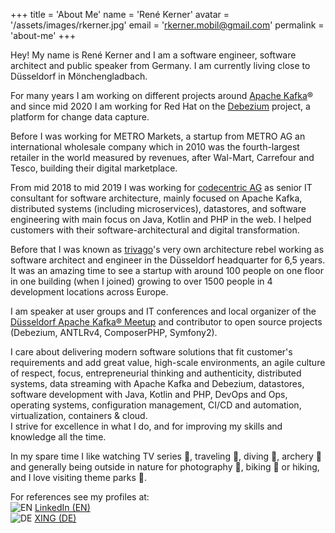 +++
title = 'About Me'
name = 'René Kerner'
avatar = '/assets/images/rkerner.jpg'
email = 'rkerner.mobil@gmail.com'
permalink = 'about-me'
+++

Hey! My name is René Kerner and I am a software engineer, software architect
and public speaker from Germany. I am currently living close to Düsseldorf in Mönchengladbach.

For many years I am working on different projects around [Apache Kafka](https://kafka.apache.org/)&reg;
and since mid 2020 I am working for Red Hat on the [Debezium](https://debezium.io/) project,
a platform for change data capture.
                                      
Before I was working for METRO Markets, a startup from METRO AG an international
wholesale company which in 2010 was the fourth-largest retailer in the world
measured by revenues, after Wal-Mart, Carrefour and Tesco, building their digital
marketplace.

From mid 2018 to mid 2019 I was working for [codecentric AG](https://www.codecentric.de)
as senior IT consultant for software architecture, mainly focused on Apache Kafka,
distributed systems (including microservices), datastores, and software engineering
with main focus on Java, Kotlin and PHP in the web. I helped customers with their
software-architectural and digital transformation.

Before that I was known as [trivago](https://tech.trivago.com/)'s very own architecture
rebel working as software architect and engineer in the Düsseldorf headquarter
for 6,5 years. It was an amazing time to see a startup with around 100 people on
one floor in one building (when I joined) growing to over 1500 people in 4
development locations across Europe.

I am speaker at user groups and IT conferences and local organizer of the
[Düsseldorf Apache Kafka&reg; Meetup](https://www.meetup.com/de-DE/Dusseldorf-Kafka-Meetup/)
and contributor to open source projects (Debezium, ANTLRv4, ComposerPHP, Symfony2).

I care about delivering modern software solutions that fit customer's requirements and
add great value, high-scale environments, an agile culture of respect, focus,
entrepreneurial thinking and authenticity, distributed systems,
data streaming with Apache Kafka and Debezium, datastores,
software development with Java, Kotlin and PHP, DevOps and Ops, operating systems,
configuration management, CI/CD and automation, virtualization, containers & cloud.  
I strive for excellence in what I do, and for improving my skills and knowledge
all the time.

In my spare time I like watching TV series 🎥, traveling 🛫, diving 🤿, archery 🎯
and generally being outside in nature for photography 📸, biking 🚴 or hiking, and I love
visiting theme parks 🎢.

For references see my profiles at:  
<picture class="flag">
    <source srcset="https://upload.wikimedia.org/wikipedia/commons/0/0b/English_language.svg" type="image/svg+xml">
    <img src="https://upload.wikimedia.org/wikipedia/commons/thumb/0/0b/English_language.svg/320px-English_language.svg.png" alt="EN" />
</picture>
[LinkedIn (EN)](https://www.linkedin.com/in/ren%C3%A9-kerner-495019164/)  
<picture class="flag">
    <source srcset="https://upload.wikimedia.org/wikipedia/commons/b/ba/Flag_of_Germany.svg" type="image/svg+xml">
    <img src="https://upload.wikimedia.org/wikipedia/commons/thumb/b/ba/Flag_of_Germany.svg/320px-Flag_of_Germany.svg.png" alt="DE" />
</picture>
[XING (DE)](https://www.xing.com/profile/Rene_Kerner)
